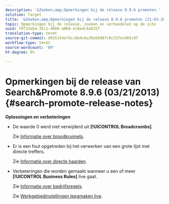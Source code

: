 ```yaml
---
description: '&Zoeken;amp;Opmerkingen bij de release 8.9.6 promoten.'
solution: Target
title: '&Zoeken;amp;Opmerkingen bij de release 8.9.6 promoten (21-03-2013)'
topic: Opmerkingen bij de release, zoeken en verhandelen op de site
uuid: f0f32eba-35c1-4666-a0b8-ec8adc4a832f
translation-type: tm+mt
source-git-commit: d015154efdccbb4c6a39a56907c0c337ec065c9f
workflow-type: tm+mt
source-wordcount: '69'
ht-degree: 0%

---
```



# Opmerkingen bij de release van Search&amp;Promote 8.9.6 (03/21/2013){#search-promote-release-notes}

**Oplossingen en verbeteringen**

* De waarde 0 werd niet verwijderd uit **[!UICONTROL Breadcrumbs]**.

   Zie [Informatie over broodkruimels](../c-about-design-menu/c-about-breadcrumbs.md#concept_FB8A943C594A4A1593B118141DA61F03).

* Er is een fout opgetreden bij het verwerken van een grote lijst met directe treffers.

   Zie [Informatie over directe haarden](../c-about-rules-menu/c-about-direct-hits.md#concept_C5EE074A19FD4D5B8DD21DB575E35565).

* Verbeteringen die worden gemaakt wanneer u een of meer **[!UICONTROL Business Rules]** live gaat.

   Zie [Informatie over bedrijfsregels](../c-about-rules-menu/c-about-business-rules.md#concept_2A93D76216754D3D8412CDEA00BD26BD).

   Zie [Werkgebiedinstellingen leegmaken live](../c-about-staging.md#task_44306783B4C0408AAA58B471DAF2D9A4).

